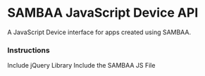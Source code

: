 SAMBAA JavaScript Device API
=======


A JavaScript Device interface for apps created using SAMBAA.

### Instructions
Include jQuery Library
Include the SAMBAA JS File